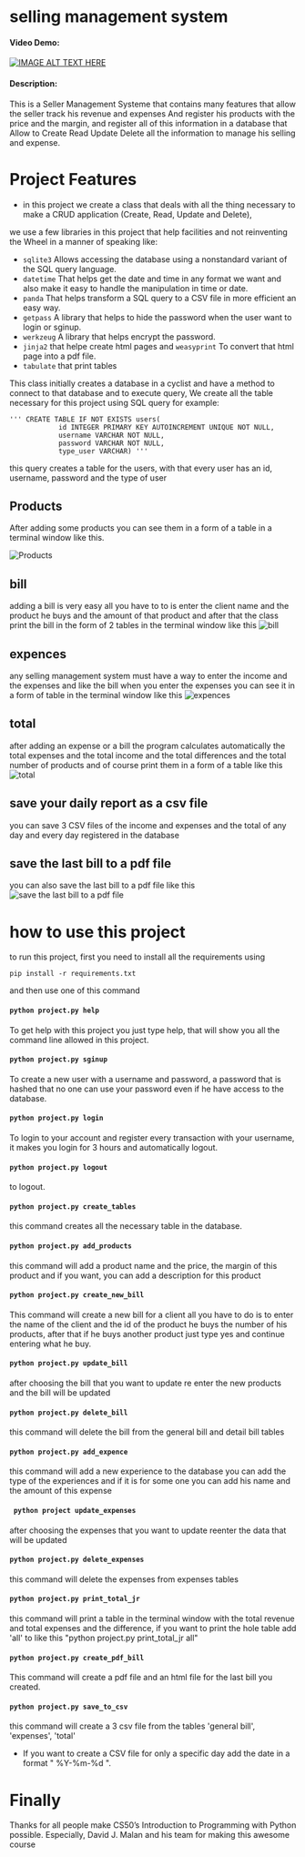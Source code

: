 # selling management system
#### Video Demo:  
[![IMAGE ALT TEXT HERE](https://img.youtube.com/vi/5IyFgu6zvdM/0.jpg)](https://www.youtube.com/watch?v=5IyFgu6zvdM)
<!-- <URL HERE> -->
#### Description:

This is a Seller Management Systeme that contains many features that allow the seller track his revenue and expenses And register his products with the price and the margin, and register all of this information in a database that  Allow to Create Read Update Delete all the information to manage his selling and expense.

# Project Features

* in this project we create a class that deals with all the thing necessary to make a CRUD application (Create, Read, Update and Delete), 

we use a few libraries in this project that help facilities and not reinventing the Wheel in a manner of speaking like:
- `sqlite3` Allows accessing the database using a nonstandard variant of the SQL query language.
- `datetime` That helps get the date and time in any format we want and also make it easy to handle the manipulation in time or date.
- `panda` That helps transform a SQL query to a CSV file in more efficient an easy way. 
- `getpass` A library that helps to hide the password when the user want to login or sginup.
- `werkzeug` A library that helps encrypt the password.
- `jinja2` that helpe create html pages and `weasyprint` To convert that html page into a pdf file.
- `tabulate` that print tables 

This class initially creates a database in a cyclist and have a method to connect to that database and to execute query, 
We create all the table necessary for this project using SQL query for example:
```
''' CREATE TABLE IF NOT EXISTS users(
            id INTEGER PRIMARY KEY AUTOINCREMENT UNIQUE NOT NULL,
            username VARCHAR NOT NULL, 
            password VARCHAR NOT NULL,
            type_user VARCHAR) '''
```
this query creates a table for the users, with that every user has an id, username, password and the type of user

## Products

After adding some products you can see them in a form of a table in a terminal window like this.

![Products](/screenshots/1.png) 

## bill

adding a bill is very easy all you have to to is enter the client name and the product he buys and the amount of that product and after that the class print the bill in the form of 2 tables in the terminal window like this
![bill](/screenshots/2.png)

## expences

any selling management system must have a way to enter the income and the expenses and like the bill when you enter the expenses you can see it in a form of table in the terminal window like this 
![expences](/screenshots/3.png)

## total 
after adding an expense or a bill the program calculates automatically the total expenses and the total income and the total differences and the total number of products and of course print them in a form of a table like this 
![total](/screenshots/4.png)

## save your daily report as a csv file
you can save 3 CSV files of the income and expenses and the total of any day and every day registered in the database

## save the last bill to a pdf file
you can also save the last bill to a pdf file like this 
![save the last bill to a pdf file](/screenshots/5.png)

# how to use this project

to run this project, first you need to install all the requirements using 
```
pip install -r requirements.txt
```

and then use one of this command 

#### `python project.py help`
To get help with this project you just type help, that will show you all the command line allowed in this project.

#### `python project.py sginup` 
To create a new user with a username and password, a password that is hashed that no one can use your password even if he have access to the database.

#### `python project.py login`
To login to your account and register every transaction with your username, it makes you login for 3 hours and automatically logout.

#### `python project.py logout`
to logout.

#### `python project.py create_tables`
this command creates all the necessary table in the database.

#### `python project.py add_products`
this command will add a product name and the price, the margin of this product and if you want, you can add a description for this product 

#### `python project.py create_new_bill`
This command will create a new bill for a client all you have to do is to enter the name of the client and the id of the product he buys the number of his products, after that if he buys another product just type yes and continue entering what he buy.

#### `python project.py update_bill`
after choosing the bill that you want to update re enter the new products and the bill will be updated 
    
#### `python project.py delete_bill`
this command will delete the bill from the general bill and detail bill tables

#### `python project.py add_expence`
this command will add a new experience to the database you can add the type of the experiences and if it is for some one you can add his name and the amount of this expense

#### ` python project update_expenses`
after choosing the expenses that you want to update reenter the data that will be updated 
    
#### `python project.py delete_expenses`
this command will delete the expenses from expenses tables

#### `python project.py print_total_jr`
this command will print a table in the terminal window with the total revenue and total expenses and the  difference, if you want to print the hole table add 'all' to like this  "python project.py print_total_jr all"

#### `python project.py create_pdf_bill`
This command will create a pdf file and an html file for the last bill you created. 

#### ` python project.py save_to_csv `
this command will create a 3 csv file from the tables 'general bill', 'expenses', 'total'
* If you want to create a CSV file for only a specific day add the date in a format " %Y-%m-%d ". 


# Finally

Thanks for all people make CS50’s Introduction to Programming with Python possible. Especially, David J. Malan and his team for making this awesome course 

